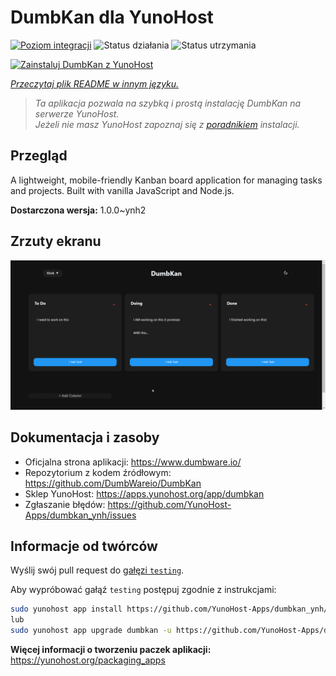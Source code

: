 <!--
To README zostało automatycznie wygenerowane przez <https://github.com/YunoHost/apps/tree/master/tools/readme_generator>
Nie powinno być ono edytowane ręcznie.
-->

# DumbKan dla YunoHost

[![Poziom integracji](https://apps.yunohost.org/badge/integration/dumbkan)](https://ci-apps.yunohost.org/ci/apps/dumbkan/)
![Status działania](https://apps.yunohost.org/badge/state/dumbkan)
![Status utrzymania](https://apps.yunohost.org/badge/maintained/dumbkan)

[![Zainstaluj DumbKan z YunoHost](https://install-app.yunohost.org/install-with-yunohost.svg)](https://install-app.yunohost.org/?app=dumbkan)

*[Przeczytaj plik README w innym języku.](./ALL_README.md)*

> *Ta aplikacja pozwala na szybką i prostą instalację DumbKan na serwerze YunoHost.*  
> *Jeżeli nie masz YunoHost zapoznaj się z [poradnikiem](https://yunohost.org/install) instalacji.*

## Przegląd

A lightweight, mobile-friendly Kanban board application for managing tasks and projects. Built with vanilla JavaScript and Node.js.


**Dostarczona wersja:** 1.0.0~ynh2

## Zrzuty ekranu

![Zrzut ekranu z DumbKan](./doc/screenshots/screenshot.png)

## Dokumentacja i zasoby

- Oficjalna strona aplikacji: <https://www.dumbware.io/>
- Repozytorium z kodem źródłowym: <https://github.com/DumbWareio/DumbKan>
- Sklep YunoHost: <https://apps.yunohost.org/app/dumbkan>
- Zgłaszanie błędów: <https://github.com/YunoHost-Apps/dumbkan_ynh/issues>

## Informacje od twórców

Wyślij swój pull request do [gałęzi `testing`](https://github.com/YunoHost-Apps/dumbkan_ynh/tree/testing).

Aby wypróbować gałąź `testing` postępuj zgodnie z instrukcjami:

```bash
sudo yunohost app install https://github.com/YunoHost-Apps/dumbkan_ynh/tree/testing --debug
lub
sudo yunohost app upgrade dumbkan -u https://github.com/YunoHost-Apps/dumbkan_ynh/tree/testing --debug
```

**Więcej informacji o tworzeniu paczek aplikacji:** <https://yunohost.org/packaging_apps>

